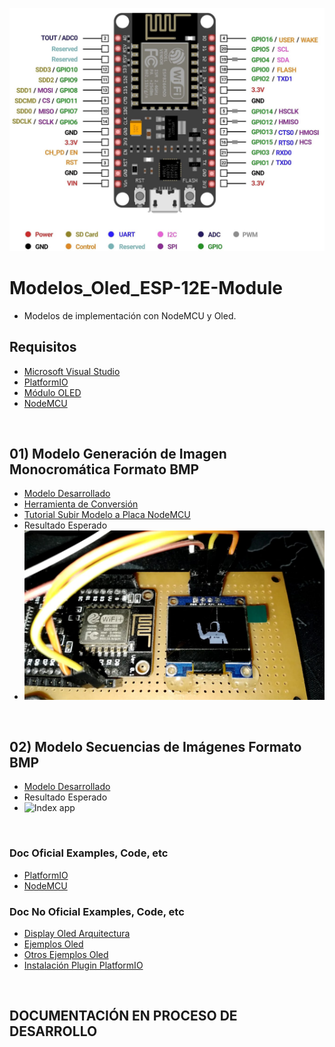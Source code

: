 ![Index app](https://github.com/andresWeitzel/Modelos_Oled_ESP-12E-Module/blob/master/doc/8c9da080e2bc1e5ff88d585712749caf.jpg)

# Modelos_Oled_ESP-12E-Module
* Modelos de implementación con NodeMCU y Oled. 

## Requisitos
* [Microsoft Visual Studio](https://code.visualstudio.com/download)
* [PlatformIO](https://platformio.org/install/ide?install=vscode)
* [Módulo OLED](https://articulo.mercadolibre.com.ar/MLA-1121504955-display-oled-096-azul-128x64-i2c-arduino-sh1106-_JM?matt_tool=74941839&matt_word=&matt_source=google&matt_campaign_id=14508409409&matt_ad_group_id=142443696844&matt_match_type=&matt_network=g&matt_device=c&matt_creative=619438930999&matt_keyword=&matt_ad_position=&matt_ad_type=pla&matt_merchant_id=114364501&matt_product_id=MLA1121504955&matt_product_partition_id=1635222317409&matt_target_id=aud-415044759576:pla-1635222317409&gclid=Cj0KCQiAvqGcBhCJARIsAFQ5ke5qOhm7iNSRCpXuER7MLPn0CsTLvf9jaosFoQ996P_v4GQbvxJxVJYaAkSEEALw_wcB)
* [NodeMCU](https://articulo.mercadolibre.com.ar/MLA-630531908-nodemcu-wifi-esp8266-lua-gpio-pwm-i2c-uart-arduino-todomicro-_JM#position=1&search_layout=grid&type=item&tracking_id=5c57a601-726d-4fd6-8b63-7ba8ce446477)

</hr>

</br>

## 01) Modelo Generación de Imagen Monocromática Formato BMP
* [Modelo Desarrollado](https://github.com/andresWeitzel/Modelos_Oled_ESP-12E-Module/tree/master/modelos/ImgBMP
)
* [Herramienta de Conversión](https://github.com/andresWeitzel/Modelos_Oled_ESP-12E-Module/tree/master/herramientas)
* [Tutorial Subir Modelo a Placa NodeMCU](https://www.youtube.com/watch?v=QCgqhYcRBys)
* Resultado Esperado 
* ![Index app](https://github.com/andresWeitzel/Modelos_Oled_ESP-12E-Module/blob/master/modelos/ImgBMP/doc/asimovExample.jpeg)

</br>

## 02) Modelo Secuencias de Imágenes Formato BMP
* [Modelo Desarrollado](https://github.com/andresWeitzel/Modelos_Oled_ESP-12E-Module/tree/master/modelos/SecuenciaImg)
* Resultado Esperado 
* ![Index app](https://github.com/andresWeitzel/Modelos_Oled_ESP-12E-Module/blob/master/modelos/SecuenciaImg/doc/20221205_223024.gif)


</br>

### Doc Oficial Examples, Code, etc
* [PlatformIO](https://docs.platformio.org/en/latest/)
* [NodeMCU](https://nodemcu.readthedocs.io/en/release/)

### Doc No Oficial Examples, Code, etc
* [Display Oled Arquitectura](https://lastminuteengineers.com/oled-display-arduino-tutorial/)
* [Ejemplos Oled](https://lastminuteengineers.com/oled-display-arduino-tutorial/)
* [Otros Ejemplos Oled](https://programarfacil.com/blog/arduino-blog/ssd1306-pantalla-oled-con-arduino/)
* [Instalación Plugin PlatformIO](https://randomnerdtutorials.com/vs-code-platformio-ide-esp32-esp8266-arduino/)


</br>

## DOCUMENTACIÓN EN PROCESO DE DESARROLLO

